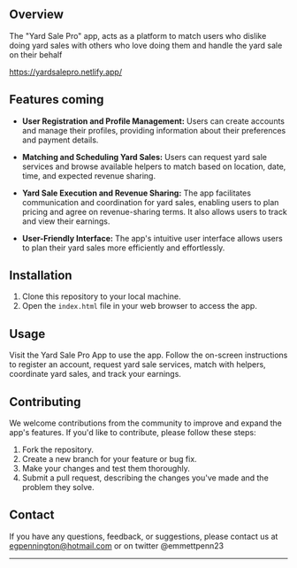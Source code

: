 ## Overview
The "Yard Sale Pro" app, acts as a platform to match users who dislike doing yard sales with others who love doing them and handle the yard sale on their behalf

https://yardsalepro.netlify.app/

## Features coming
- **User Registration and Profile Management:** Users can create accounts and manage their profiles, providing information about their preferences and payment details.

- **Matching and Scheduling Yard Sales:** Users can request yard sale services and browse available helpers to match based on location, date, time, and expected revenue sharing.

- **Yard Sale Execution and Revenue Sharing:** The app facilitates communication and coordination for yard sales, enabling users to plan pricing and agree on revenue-sharing terms. It also allows users to track and view their earnings.

- **User-Friendly Interface:** The app's intuitive user interface allows users to plan their yard sales more efficiently and effortlessly.

## Installation
1. Clone this repository to your local machine.
2. Open the `index.html` file in your web browser to access the app.

## Usage
Visit the Yard Sale Pro App to use the app. Follow the on-screen instructions to register an account, request yard sale services, match with helpers, coordinate yard sales, and track your earnings.

## Contributing

We welcome contributions from the community to improve and expand the app's features. If you'd like to contribute, please follow these steps:

1. Fork the repository.
2. Create a new branch for your feature or bug fix.
3. Make your changes and test them thoroughly.
4. Submit a pull request, describing the changes you've made and the problem they solve.

## Contact

If you have any questions, feedback, or suggestions, please contact us at egpennington@hotmail.com or on twitter @emmettpenn23

---
